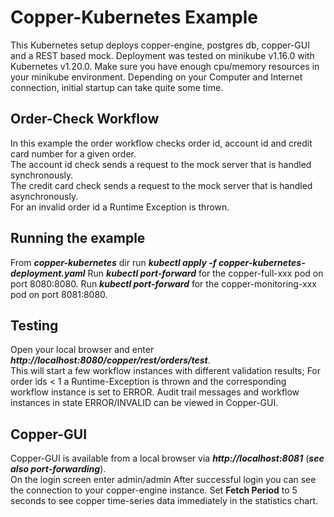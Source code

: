 Copper-Kubernetes Example
===================
This Kubernetes setup deploys copper-engine, postgres db, copper-GUI and a REST based mock.
Deployment was tested on minikube v1.16.0 with Kubernetes v1.20.0. Make sure you have 
enough cpu/memory resources in your minikube environment. 
Depending on your Computer and Internet connection, initial startup can take quite some time.   

Order-Check Workflow
------------------
In this example the order workflow checks order id, account id and credit card number for a given order.  
The account id check sends a request to the mock server that is handled synchronously.  
The credit card check sends a request to the mock server that is handled asynchronously.  
For an invalid order id a Runtime Exception is thrown.

Running the example
-------------------
From ***copper-kubernetes*** dir run ***kubectl apply -f copper-kubernetes-deployment.yaml***
Run ***kubectl port-forward*** for the copper-full-xxx pod on port 8080:8080.
Run ***kubectl port-forward*** for the copper-monitoring-xxx pod on port 8081:8080. 

Testing
-------
Open your local browser and enter 
***http://localhost:8080/copper/rest/orders/test***.  
This will start a few workflow instances with different validation results;
For order ids < 1 a Runtime-Exception is thrown and the corresponding workflow instance
is set to ERROR. 
Audit trail messages and workflow instances in state ERROR/INVALID can be viewed in Copper-GUI.

Copper-GUI
---------- 
Copper-GUI is available from a local browser via
***http://localhost:8081*** (***see also port-forwarding***).  
On the login screen enter admin/admin
After successful login you can see the connection to your copper-engine instance.
Set **Fetch Period** to 5 seconds to see copper time-series data immediately in the statistics chart.




